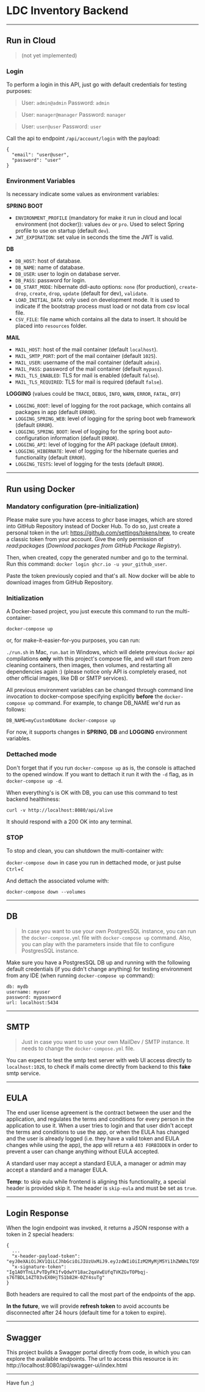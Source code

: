 # LDC Inventory Backend

---
## Run in Cloud

> (not yet implemented)

### Login

To perform a login in this API, just go with default credentials for testing purposes:

> User: `admin@admin` Password: `admin`

> User: `manager@manager` Password: `manager`

> User: `user@user` Password: `user` 

Call the api to endpoint `/api/account/login` with the payload:

```
{
  "email": "user@user",
  "password": "user"
}
```

### Environment Variables

Is necessary indicate some values as environment variables:

**SPRING BOOT**

+ `ENVIRONMENT_PROFILE` (mandatory for make it run in cloud and local environment (not docker)): values `dev` or `pro`. Used to select Spring profile to use on startup (default `dev`).
+ `JWT_EXPIRATION`: set value in seconds the time the JWT is valid.

**DB**

+ `DB_HOST`: host of database.
+ `DB_NAME`: name of database.
+ `DB_USER`: user to login on database server.
+ `DB_PASS`: password for login.
+ `DB_START_MODE`: hibernate ddl-auto options: `none` (for production), `create-drop`, `create`, `drop`, `update` (default for dev), `validate`.
+ `LOAD_INITIAL_DATA`: only used on development mode. It is used to indicate if the bootstrap process must load or not data from csv local file.
+ `CSV_FILE`: file name which contains all the data to insert. It should be placed into `resources` folder.

**MAIL**

+ `MAIL_HOST`: host of the mail container (default `localhost`).
+ `MAIL_SMTP_PORT`: port of the mail container (default `1025`).
+ `MAIL_USER`: username of the mail container (default `admin`).
+ `MAIL_PASS`: password of the mail container (default `mypass`).
+ `MAIL_TLS_ENABLED`: TLS for mail is enabled (default `false`).
+ `MAIL_TLS_REQUIRED`: TLS for mail is required (default `false`).

**LOGGING** (values could be `TRACE`, `DEBUG`, `INFO`, `WARN`, `ERROR`, `FATAL`, `OFF`)

+ `LOGGING_ROOT`: level of logging for the root package, which contains all packages in app (default `ERROR`).
+ `LOGGING_SPRING_WEB`: level of logging for the spring boot web framework (default `ERROR`).
+ `LOGGING_SPRING_BOOT`: level of logging for the spring boot auto-configuration information (default `ERROR`).
+ `LOGGING_API`: level of logging for the API package (default `ERROR`).
+ `LOGGING_HIBERNATE`: level of logging for the hibernate queries and functionality (default `ERROR`).
+ `LOGGING_TESTS`: level of logging for the tests (default `ERROR`).

---

## Run using Docker

### Mandatory configuration (pre-initialization)

Please make sure you have access to _ghcr_ base images, which are stored into GitHub Repository instead of Docker Hub. To do so, just create a personal token in the url: https://github.com/settings/tokens/new, to create a classic token from your account. Give the only permission of _read:packages_ (_Download packages from GitHub Package Registry_).

Then, when created, copy the generated number and go to the terminal. Run this command: `docker login ghcr.io -u your_github_user`.

Paste the token previously copied and that's all. Now docker will be able to download images from GitHub Repository.

### Initialization

A Docker-based project, you just execute this command to run the multi-container:

`docker-compose up`

or, for make-it-easier-for-you purposes, you can run:

`./run.sh` in Mac, `run.bat` in Windows, which will delete previous `docker` api compilations **only** with this project's compose file, and will start from zero cleaning containers, then images, then volumes, and restarting all dependencies again :) (please notice only API is completely erased, not other official images, like DB or SMTP services).

All previous environment variables can be changed through command line invocation to docker-compose specifying explicitly **before** the `docker-compose up` command. For example, to change DB_NAME we'd run as follows:

`DB_NAME=myCustomDbName docker-compose up`

For now, it supports changes in **SPRING**, **DB** and **LOGGING** environment variables.

### Dettached mode
Don't forget that if you run `docker-compose up` as is, the console is attached to the opened window. If you want to dettach it run it with the `-d` flag, as in
`docker-compose up -d`.

When everything's is OK with DB, you can use this command to test backend healthiness:

`curl -v http://localhost:8080/api/alive`

It should respond with a 200 OK into any terminal.

### STOP
To stop and clean, you can shutdown the multi-container with:

`docker-compose down` in case you run in dettached mode, or just pulse `Ctrl`+`C`

And dettach the associated volume with:

`docker-compose down --volumes`

---
## DB
> In case you want to use your own PostgresSQL instance, you can run the `docker-compose.yml` file with `docker-compose up` command. Also, you can play with the parameters inside that file to configure PostgresSQL instance.

Make sure you have a PostgresSQL DB up and running with the following default credentials (if you didn't change anything) for testing environment from any IDE (when running `docker-compose up` command):
```
db: mydb
username: myuser
password: mypassword
url: localhost:5434
```

---

## SMTP
> Just in case you want to use your own MailDev / SMTP instance. It needs to change the `docker-compose.yml` file.

You can expect to test the smtp test server with web UI access directly to `localhost:1026`, to check if mails come directly from backend to this **fake** smtp service.

---

## EULA

The end user license agreement is the contract between the user and the application, and regulates the terms and conditions for every person in the application to use it. When a user tries to login and that user didn't accept the terms and conditions to use the app, or when the EULA has changed and the user is already logged (i.e. they have a valid token and EULA changes while using the app), the app will return a `403 FORBIDDEN` in order to prevent a user can change anything without EULA accepted.

A standard user may accept a standard EULA, a manager or admin may accept a standard and a manager EULA.

**Temp**: to skip eula while frontend is aligning this functionality, a special header is provided skip it. The header is `skip-eula` and must be set as `true`.

---

## Login Response

When the login endpoint was invoked, it returns a JSON response with a token in 2 special headers:

```
{
  ...
  "x-header-payload-token": "eyJ0eXAiOiJKV1QiLCJhbGciOiJIUzUxMiJ9.eyJzdWIiOiIzM2MyMjM5Yi1hZWNhLTQ5NTYtODI1MC0yMjI2Mjg0MDI3MDEiLCJhdWQiOiJhZG1pbiIsInVzZXJJbmZvIjp7InJvbGUiOiJST0xFX0FETUlOIiwiZW1haWwiOiJhZG1pbkBleGFtcGxlLmNvbSJ9LCJpc3MiOiJpUHJlYWNoIiwiZXhwIjoxNjgxMzEzMDA4LCJpYXQiOjE2ODEyMjY2MDgsImp0aSI6IjBjZDhkZGRkLTQ5YmQtNGU4NC05MzhmLTM1ZWNkNTQ5YWQzZiJ9",
  "x-signature-token": "Ig1A0YTnLLPvTDyFK1fvQdwYY18ac2qaVwEUfqTVKZGvTOPbqj-s76TBDL14ZT03vEX0HjTS1b82H-0ZY4suTg"
}
```

Both headers are required to call the most part of the endpoints of the app.


**In the future**, we will provide **refresh token** to avoid accounts be disconnected after 24 hours (default time for a token to expire).

---

## Swagger

This project builds a Swagger portal directly from code, in which you can explore the available endpoints. The url to access this resource is in: http://localhost:8080/api/swagger-ui/index.html

---

Have fun ;)
